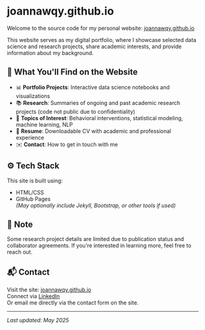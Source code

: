# joannawqy.github.io

Welcome to the source code for my personal website: [joannawqy.github.io](https://joannawqy.github.io)

This website serves as my digital portfolio, where I showcase selected data science and research projects, share academic interests, and provide information about my background.

## 🌟 What You'll Find on the Website

- 📊 **Portfolio Projects**: Interactive data science notebooks and visualizations
- 📚 **Research**: Summaries of ongoing and past academic research projects (code not public due to confidentiality)
- 🧠 **Topics of Interest**: Behavioral interventions, statistical modeling, machine learning, NLP
- 📄 **Resume**: Downloadable CV with academic and professional experience
- ✉️ **Contact**: How to get in touch with me

## ⚙️ Tech Stack

This site is built using:
- HTML/CSS
- GitHub Pages  
*(May optionally include Jekyll, Bootstrap, or other tools if used)*

## 📌 Note

Some research project details are limited due to publication status and collaborator agreements. If you're interested in learning more, feel free to reach out.

## 📬 Contact

Visit the site: [joannawqy.github.io](https://joannawqy.github.io)  
Connect via [LinkedIn]([https://www.linkedin.com/in/joannawang135988])  
Or email me directly via the contact form on the site.

---

*Last updated: May 2025*
